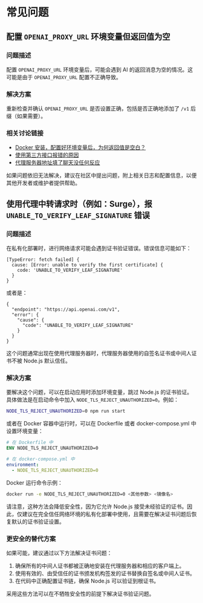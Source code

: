 # 常见问题

## 配置 `OPENAI_PROXY_URL` 环境变量但返回值为空

### 问题描述

配置 `OPENAI_PROXY_URL` 环境变量后，可能会遇到 AI 的返回消息为空的情况。这可能是由于 `OPENAI_PROXY_URL` 配置不正确导致。

### 解决方案

重新检查并确认 `OPENAI_PROXY_URL` 是否设置正确，包括是否正确地添加了 `/v1` 后缀（如果需要）。

### 相关讨论链接

- [Docker 安装，配置好环境变量后，为何返回值是空白？](https://github.com/lobehub/lobe-chat/discussions/623)
- [使用第三方接口报错的原因](https://github.com/lobehub/lobe-chat/discussions/734)
- [代理服务器地址填了聊天没任何反应](https://github.com/lobehub/lobe-chat/discussions/1065)

如果问题依旧无法解决，建议在社区中提出问题，附上相关日志和配置信息，以便其他开发者或维护者提供帮助。

## 使用代理中转请求时（例如：Surge），报 `UNABLE_TO_VERIFY_LEAF_SIGNATURE` 错误

### 问题描述

在私有化部署时，进行网络请求可能会遇到证书验证错误。错误信息可能如下：

```
[TypeError: fetch failed] {
  cause: [Error: unable to verify the first certificate] {
    code: 'UNABLE_TO_VERIFY_LEAF_SIGNATURE'
  }
}
```

或者是：

```
{
  "endpoint": "https://api.openai.com/v1",
  "error": {
    "cause": {
      "code": "UNABLE_TO_VERIFY_LEAF_SIGNATURE"
    }
  }
}
```

这个问题通常出现在使用代理服务器时，代理服务器使用的自签名证书或中间人证书不被 Node.js 默认信任。

### 解决方案

要解决这个问题，可以在启动应用时添加环境变量，跳过 Node.js 的证书验证。具体做法是在启动命令中加入 `NODE_TLS_REJECT_UNAUTHORIZED=0`。例如：

```bash
NODE_TLS_REJECT_UNAUTHORIZED=0 npm run start
```

或者在 Docker 容器中运行时，可以在 Dockerfile 或者 docker-compose.yml 中设置环境变量：

```dockerfile
# 在 Dockerfile 中
ENV NODE_TLS_REJECT_UNAUTHORIZED=0
```

```yaml
# 在 docker-compose.yml 中
environment:
  - NODE_TLS_REJECT_UNAUTHORIZED=0
```

Docker 运行命令示例：

```bash
docker run -e NODE_TLS_REJECT_UNAUTHORIZED=0 <其他参数> <镜像名>
```

请注意，这种方法会降低安全性，因为它允许 Node.js 接受未经验证的证书。因此，仅建议在完全信任网络环境的私有化部署中使用，且需要在解决证书问题后恢复默认的证书验证设置。

### 更安全的替代方案

如果可能，建议通过以下方法解决证书问题：

1. 确保所有的中间人证书都被正确地安装在代理服务器和相应的客户端上。
2. 使用有效的、由受信任的证书颁发机构签发的证书替换自签名或中间人证书。
3. 在代码中正确配置证书链，确保 Node.js 可以验证到根证书。

采用这些方法可以在不牺牲安全性的前提下解决证书验证问题。
